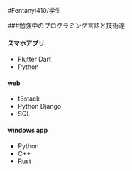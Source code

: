 #Fentanyl410/学生

###勉強中のプログラミング言語と技術達
#### スマホアプリ

- Flutter Dart
- Python

#### web

- t3stack
- Python Django
- SQL

#### windows app

- Python
- C++
- Rust
